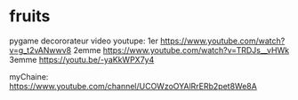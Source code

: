 ﻿# fruits

pygame
decororateur
video youtupe:
1er https://www.youtube.com/watch?v=g_t2vANwwv8
2emme https://www.youtube.com/watch?v=TRDJs__vHWk
3emme https://youtu.be/-yaKkWPX7y4 

myChaine: https://www.youtube.com/channel/UCOWzoOYAlRrERb2pet8We8A


